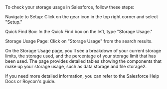 To check your storage usage in Salesforce, follow these steps:

Navigate to Setup: Click on the gear icon in the top right corner and select "Setup."

Quick Find Box: In the Quick Find box on the left, type "Storage Usage."

Storage Usage Page: Click on "Storage Usage" from the search results.

On the Storage Usage page, you'll see a breakdown of your current storage limits, the storage used, and the percentage of your storage limit that has been used. The page provides detailed tables showing the components that make up your storage usage, such as data storage and file storage2.

If you need more detailed information, you can refer to the Salesforce Help Docs or Roycon's guide.
